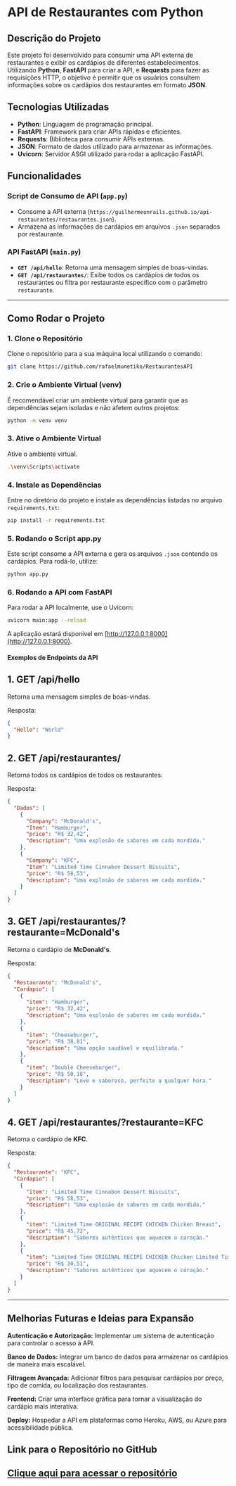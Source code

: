 # API de Restaurantes com Python

## Descrição do Projeto

Este projeto foi desenvolvido para consumir uma API externa de restaurantes e exibir os cardápios de diferentes estabelecimentos. Utilizando **Python**, **FastAPI** para criar a API, e **Requests** para fazer as requisições HTTP, o objetivo é permitir que os usuários consultem informações sobre os cardápios dos restaurantes em formato **JSON**.

## Tecnologias Utilizadas

- **Python**: Linguagem de programação principal.
- **FastAPI**: Framework para criar APIs rápidas e eficientes.
- **Requests**: Biblioteca para consumir APIs externas.
- **JSON**: Formato de dados utilizado para armazenar as informações.
- **Uvicorn**: Servidor ASGI utilizado para rodar a aplicação FastAPI.

## Funcionalidades

### **Script de Consumo de API** (`app.py`)
   - Consome a API externa (`https://guilhermeonrails.github.io/api-restaurantes/restaurantes.json`).
   - Armazena as informações de cardápios em arquivos `.json` separados por restaurante.

### **API FastAPI** (`main.py`)
   - **`GET /api/hello`**: Retorna uma mensagem simples de boas-vindas.
   - **`GET /api/restaurantes/`**: Exibe todos os cardápios de todos os restaurantes ou filtra por restaurante específico com o parâmetro `restaurante`.

---

## Como Rodar o Projeto

### 1. **Clone o Repositório**
Clone o repositório para a sua máquina local utilizando o comando:

```bash
git clone https://github.com/rafaelmunetiko/RestaurantesAPI
```

### 2. **Crie o Ambiente Virtual (venv)**
É recomendável criar um ambiente virtual para garantir que as dependências sejam isoladas e não afetem outros projetos:

```bash
python -m venv venv
```

### 3. **Ative o Ambiente Virtual**
Ative o ambiente virtual.

```bash
.\venv\Scripts\activate
```

### 4. **Instale as Dependências**
Entre no diretório do projeto e instale as dependências listadas no arquivo `requirements.txt`:

```bash
pip install -r requirements.txt
```

### 5. **Rodando o Script app.py**

Este script consome a API externa e gera os arquivos `.json` contendo os cardápios. Para rodá-lo, utilize:

```bash
python app.py
```

### 6. **Rodando a API com FastAPI**

Para rodar a API localmente, use o Uvicorn:

```bash
uvicorn main:app --reload
```

A aplicação estará disponível em [http://127.0.0.1:8000](http://127.0.0.1:8000).

#### Exemplos de Endpoints da API

## 1. **GET /api/hello**
Retorna uma mensagem simples de boas-vindas.

Resposta:

```json
{
  "Hello": "World"
}
```

## 2. **GET /api/restaurantes/**
Retorna todos os cardápios de todos os restaurantes.

Resposta:

```json
{
  "Dados": [
    {
      "Company": "McDonald's",
      "Item": "Hamburger",
      "price": "R$ 32,42",
      "description": "Uma explosão de sabores em cada mordida."
    },
    {
      "Company": "KFC",
      "Item": "Limited Time Cinnabon Dessert Biscuits",
      "price": "R$ 58,53",
      "description": "Uma explosão de sabores em cada mordida."
    }
  ]
}
```

## 3. **GET /api/restaurantes/?restaurante=McDonald's**
Retorna o cardápio de **McDonald's**.

Resposta:

```json
{
  "Restaurante": "McDonald's",
  "Cardapio": [
    {
      "item": "Hamburger",
      "price": "R$ 32,42",
      "description": "Uma explosão de sabores em cada mordida."
    },
    {
      "item": "Cheeseburger",
      "price": "R$ 38,81",
      "description": "Uma opção saudável e equilibrada."
    },
    {
      "item": "Double Cheeseburger",
      "price": "R$ 50,18",
      "description": "Leve e saboroso, perfeito a qualquer hora."
    }
  ]
}
```

## 4. **GET /api/restaurantes/?restaurante=KFC**
Retorna o cardápio de **KFC**.

Resposta:

```json
{
  "Restaurante": "KFC",
  "Cardapio": [
    {
      "item": "Limited Time Cinnabon Dessert Biscuits",
      "price": "R$ 58,53",
      "description": "Uma explosão de sabores em cada mordida."
    },
    {
      "item": "Limited Time ORIGINAL RECIPE CHICKEN Chicken Breast",
      "price": "R$ 45,72",
      "description": "Sabores autênticos que aquecem o coração."
    },
    {
      "item": "Limited Time ORIGINAL RECIPE CHICKEN Chicken Limited Time Drumstick",
      "price": "R$ 30,51",
      "description": "Sabores autênticos que aquecem o coração."
    }
  ]
}
```

---

## Melhorias Futuras e Ideias para Expansão

**Autenticação e Autorização:** Implementar um sistema de autenticação para controlar o acesso à API.

**Banco de Dados:** Integrar um banco de dados para armazenar os cardápios de maneira mais escalável.

**Filtragem Avançada:** Adicionar filtros para pesquisar cardápios por preço, tipo de comida, ou localização dos restaurantes.

**Frontend:** Criar uma interface gráfica para tornar a visualização do cardápio mais interativa.

**Deploy:** Hospedar a API em plataformas como Heroku, AWS, ou Azure para acessibilidade pública.

## Link para o Repositório no GitHub
## [Clique aqui para acessar o repositório](https://github.com/rafaelmunetiko/RestaurantesAPI)
